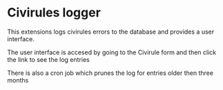 # Civirules logger

This extensions logs civirules errors to the database and provides a user interface.

The user interface is accesed by going to the Civirule form and then click the link to see the log entries

There is also a cron job which prunes the log for entries older then three months